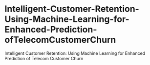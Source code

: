 # Intelligent-Customer-Retention-Using-Machine-Learning-for-Enhanced-Prediction-ofTelecomCustomerChurn
Intelligent Customer Retention: Using Machine Learning for Enhanced Prediction of Telecom Customer Churn

